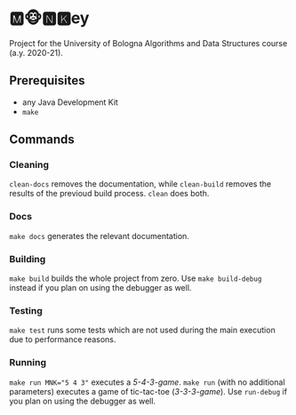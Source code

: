 # 🅼🐵🅽🅺ey

Project for the University of Bologna Algorithms and Data Structures course
(a.y. 2020-21).

## Prerequisites

- any Java Development Kit
- `make`

## Commands

### Cleaning

`clean-docs` removes the documentation, while `clean-build` removes the results
of the previoud build process. `clean` does both.

### Docs

`make docs` generates the relevant documentation.

### Building

`make build` builds the whole project from zero. Use `make build-debug` instead
if you plan on using the debugger as well.

### Testing

`make test` runs some tests which are not used during the main execution due to
performance reasons.

### Running

`make run MNK="5 4 3"` executes a _5-4-3-game_. `make run` (with no additional
parameters) executes a game of tic-tac-toe (_3-3-3-game_). Use `run-debug` if
you plan on using the debugger as well.

